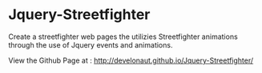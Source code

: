 Jquery-Streetfighter
====================

Create a streetfighter web pages the utilizies Streetfighter animations through the use of Jquery events and animations.

View the Github Page at : http://develonaut.github.io/Jquery-Streetfighter/
